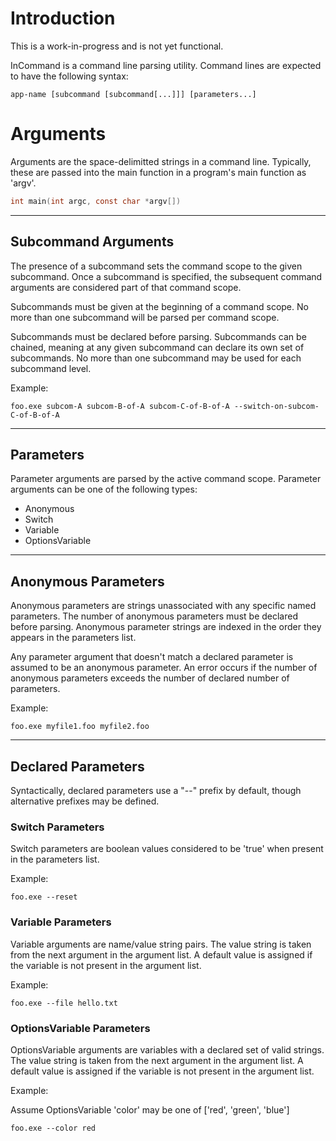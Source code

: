 # Introduction

This is a work-in-progress and is not yet functional.

InCommand is a command line parsing utility. Command lines are expected to have the following syntax:

```
app-name [subcommand [subcommand[...]]] [parameters...]
```

# Arguments

Arguments are the space-delimitted strings in a command line. Typically, these are passed into the main function in a program's main function as 'argv'.

```C
int main(int argc, const char *argv[])
```

---

## Subcommand Arguments

The presence of a subcommand sets the command scope to the given subcommand. Once a subcommand is specified, the subsequent command arguments are considered part of that command scope.

Subcommands must be given at the beginning of a command scope. No more than one subcommand will be parsed per command scope.

Subcommands must be declared before parsing. Subcommands can be chained, meaning at any given subcommand can declare its own set of subcommands. No more than one subcommand may be used for each subcommand level.

Example:

```
foo.exe subcom-A subcom-B-of-A subcom-C-of-B-of-A --switch-on-subcom-C-of-B-of-A
```

---

## Parameters

Parameter arguments are parsed by the active command scope. Parameter arguments can be one of the following types:

- Anonymous
- Switch
- Variable
- OptionsVariable

---

## Anonymous Parameters

Anonymous parameters are strings unassociated with any specific named parameters. The number of anonymous parameters must be declared before parsing. Anonymous parameter strings are indexed in the order they appears in the parameters list.

Any parameter argument that doesn't match a declared parameter is assumed to be an anonymous parameter. An error occurs if the number of anonymous parameters exceeds the number of declared number of parameters.

Example:

```
foo.exe myfile1.foo myfile2.foo
```

---

## Declared Parameters

Syntactically, declared parameters use a "--" prefix by default, though alternative prefixes may be defined.

### Switch Parameters

Switch parameters are boolean values considered to be 'true' when present in the parameters list. 

Example:

```
foo.exe --reset
```

### Variable Parameters

Variable arguments are name/value string pairs. The value string is taken from the next argument in the argument list. A default value is assigned if the variable is not present in the argument list.

Example:

```
foo.exe --file hello.txt
```

### OptionsVariable Parameters

OptionsVariable arguments are variables with a declared set of valid strings. The value string is taken from the next argument in the argument list. A default value is assigned if the variable is not present in the argument list.

Example:

Assume OptionsVariable 'color' may be one of ['red', 'green', 'blue']

```
foo.exe --color red
```

